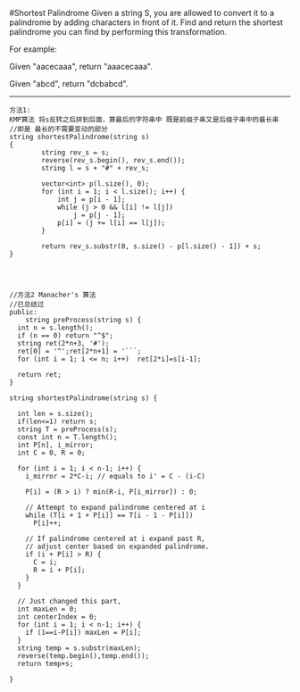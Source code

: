 #Shortest Palindrome
Given a string S, you are allowed to convert it to a palindrome by adding characters in front of it. 
Find and return the shortest palindrome you can find by performing this transformation.

For example:

Given "aacecaaa", return "aaacecaaa".

Given "abcd", return "dcbabcd".


---


```
方法1:
KMP算法 将s反转之后拼到后面，算最后的字符串中 既是前缀子串又是后缀子串中的最长串
//即是 最长的不需要变动的部分
string shortestPalindrome(string s)
{
        string rev_s = s;
        reverse(rev_s.begin(), rev_s.end());
        string l = s + "#" + rev_s;

        vector<int> p(l.size(), 0);
        for (int i = 1; i < l.size(); i++) {
            int j = p[i - 1];
            while (j > 0 && l[i] != l[j])
                j = p[j - 1];
            p[i] = (j += l[i] == l[j]);
        }

        return rev_s.substr(0, s.size() - p[l.size() - 1]) + s;
}




//方法2 Manacher's 算法
//已总结过
public:
    string preProcess(string s) {
  int n = s.length();
  if (n == 0) return "^$";
  string ret(2*n+3, '#');
  ret[0] = '^';ret[2*n+1] = '```;
  for (int i = 1; i <= n; i++)  ret[2*i]=s[i-1];

  return ret;
}

string shortestPalindrome(string s) {

  int len = s.size();
  if(len<=1) return s;
  string T = preProcess(s);
  const int n = T.length();
  int P[n], i_mirror;
  int C = 0, R = 0;

  for (int i = 1; i < n-1; i++) {
    i_mirror = 2*C-i; // equals to i' = C - (i-C)

    P[i] = (R > i) ? min(R-i, P[i_mirror]) : 0;

    // Attempt to expand palindrome centered at i
    while (T[i + 1 + P[i]] == T[i - 1 - P[i]])
      P[i]++;

    // If palindrome centered at i expand past R,
    // adjust center based on expanded palindrome.
    if (i + P[i] > R) {
      C = i;
      R = i + P[i];
    }
  }

  // Just changed this part, 
  int maxLen = 0;
  int centerIndex = 0;
  for (int i = 1; i < n-1; i++) {
    if (1==i-P[i]) maxLen = P[i];
  }
  string temp = s.substr(maxLen);
  reverse(temp.begin(),temp.end());
  return temp+s;

}
```